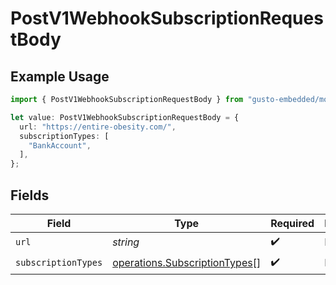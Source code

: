 # PostV1WebhookSubscriptionRequestBody

## Example Usage

```typescript
import { PostV1WebhookSubscriptionRequestBody } from "gusto-embedded/models/operations";

let value: PostV1WebhookSubscriptionRequestBody = {
  url: "https://entire-obesity.com/",
  subscriptionTypes: [
    "BankAccount",
  ],
};
```

## Fields

| Field                                                                          | Type                                                                           | Required                                                                       | Description                                                                    |
| ------------------------------------------------------------------------------ | ------------------------------------------------------------------------------ | ------------------------------------------------------------------------------ | ------------------------------------------------------------------------------ |
| `url`                                                                          | *string*                                                                       | :heavy_check_mark:                                                             | N/A                                                                            |
| `subscriptionTypes`                                                            | [operations.SubscriptionTypes](../../models/operations/subscriptiontypes.md)[] | :heavy_check_mark:                                                             | N/A                                                                            |